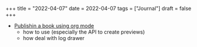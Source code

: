 +++
title = "2022-04-07"
date = 2022-04-07
tags = ["Journal"]
draft = false
+++

-   [Publishin a book using org mode](https://medium.com/@lakshminp/publishing-a-book-using-org-mode-9e817a56d144)
    -   how to use (especially the API to create previews)
    -   how deal with log drawer